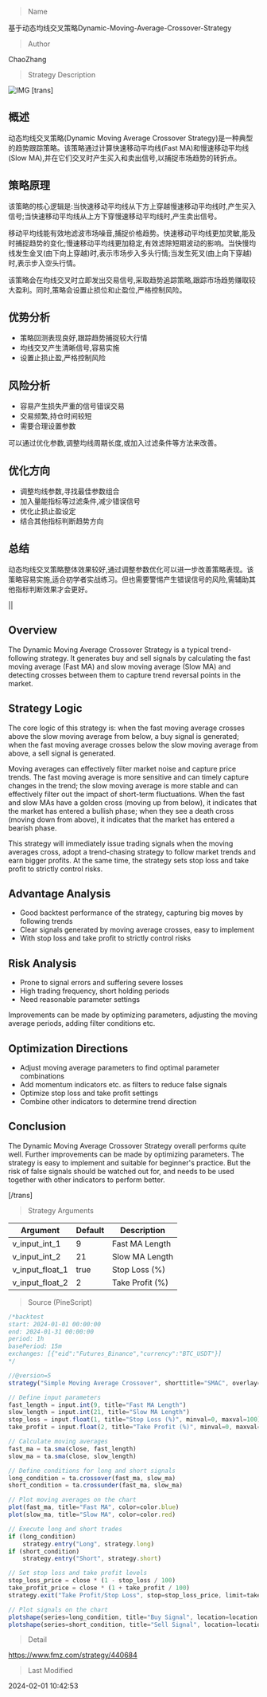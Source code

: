 
> Name

基于动态均线交叉策略Dynamic-Moving-Average-Crossover-Strategy

> Author

ChaoZhang

> Strategy Description

![IMG](https://www.fmz.com/upload/asset/12a42f07c147df3f6c0.png)
[trans]
## 概述

动态均线交叉策略(Dynamic Moving Average Crossover Strategy)是一种典型的趋势跟踪策略。该策略通过计算快速移动平均线(Fast MA)和慢速移动平均线(Slow MA),并在它们交叉时产生买入和卖出信号,以捕捉市场趋势的转折点。

## 策略原理 

该策略的核心逻辑是:当快速移动平均线从下方上穿越慢速移动平均线时,产生买入信号;当快速移动平均线从上方下穿慢速移动平均线时,产生卖出信号。

移动平均线能有效地滤波市场噪音,捕捉价格趋势。快速移动平均线更加灵敏,能及时捕捉趋势的变化;慢速移动平均线更加稳定,有效滤除短期波动的影响。当快慢均线发生金叉(由下向上穿越)时,表示市场步入多头行情;当发生死叉(由上向下穿越)时,表示步入空头行情。

该策略会在均线交叉时立即发出交易信号,采取趋势追踪策略,跟踪市场趋势赚取较大盈利。同时,策略会设置止损位和止盈位,严格控制风险。

## 优势分析

- 策略回测表现良好,跟踪趋势捕捉较大行情
- 均线交叉产生清晰信号,容易实施
- 设置止损止盈,严格控制风险

## 风险分析

- 容易产生损失严重的信号错误交易
- 交易频繁,持仓时间较短
- 需要合理设置参数

可以通过优化参数,调整均线周期长度,或加入过滤条件等方法来改善。

## 优化方向 

- 调整均线参数,寻找最佳参数组合
- 加入量能指标等过滤条件,减少错误信号
- 优化止损止盈设定
- 结合其他指标判断趋势方向

## 总结

动态均线交叉策略整体效果较好,通过调整参数优化可以进一步改善策略表现。该策略容易实施,适合初学者实战练习。但也需要警惕产生错误信号的风险,需辅助其他指标判断效果才会更好。

||

## Overview

The Dynamic Moving Average Crossover Strategy is a typical trend-following strategy. It generates buy and sell signals by calculating the fast moving average (Fast MA) and slow moving average (Slow MA) and detecting crosses between them to capture trend reversal points in the market.

## Strategy Logic

The core logic of this strategy is: when the fast moving average crosses above the slow moving average from below, a buy signal is generated; when the fast moving average crosses below the slow moving average from above, a sell signal is generated.

Moving averages can effectively filter market noise and capture price trends. The fast moving average is more sensitive and can timely capture changes in the trend; the slow moving average is more stable and can effectively filter out the impact of short-term fluctuations. When the fast and slow MAs have a golden cross (moving up from below), it indicates that the market has entered a bullish phase; when they see a death cross (moving down from above), it indicates that the market has entered a bearish phase.

This strategy will immediately issue trading signals when the moving averages cross, adopt a trend-chasing strategy to follow market trends and earn bigger profits. At the same time, the strategy sets stop loss and take profit to strictly control risks.

## Advantage Analysis 

- Good backtest performance of the strategy, capturing big moves by following trends  
- Clear signals generated by moving average crosses, easy to implement
- With stop loss and take profit to strictly control risks

## Risk Analysis

- Prone to signal errors and suffering severe losses
- High trading frequency, short holding periods
- Need reasonable parameter settings  

Improvements can be made by optimizing parameters, adjusting the moving average periods, adding filter conditions etc.

## Optimization Directions

- Adjust moving average parameters to find optimal parameter combinations
- Add momentum indicators etc. as filters to reduce false signals  
- Optimize stop loss and take profit settings
- Combine other indicators to determine trend direction

## Conclusion

The Dynamic Moving Average Crossover Strategy overall performs quite well. Further improvements can be made by optimizing parameters. The strategy is easy to implement and suitable for beginner's practice. But the risk of false signals should be watched out for, and needs to be used together with other indicators to perform better.

[/trans]

> Strategy Arguments



|Argument|Default|Description|
|----|----|----|
|v_input_int_1|9|Fast MA Length|
|v_input_int_2|21|Slow MA Length|
|v_input_float_1|true|Stop Loss (%)|
|v_input_float_2|2|Take Profit (%)|


> Source (PineScript)

``` javascript
/*backtest
start: 2024-01-01 00:00:00
end: 2024-01-31 00:00:00
period: 1h
basePeriod: 15m
exchanges: [{"eid":"Futures_Binance","currency":"BTC_USDT"}]
*/

//@version=5
strategy("Simple Moving Average Crossover", shorttitle="SMAC", overlay=true)

// Define input parameters
fast_length = input.int(9, title="Fast MA Length")
slow_length = input.int(21, title="Slow MA Length")
stop_loss = input.float(1, title="Stop Loss (%)", minval=0, maxval=100)
take_profit = input.float(2, title="Take Profit (%)", minval=0, maxval=100)

// Calculate moving averages
fast_ma = ta.sma(close, fast_length)
slow_ma = ta.sma(close, slow_length)

// Define conditions for long and short signals
long_condition = ta.crossover(fast_ma, slow_ma)
short_condition = ta.crossunder(fast_ma, slow_ma)

// Plot moving averages on the chart
plot(fast_ma, title="Fast MA", color=color.blue)
plot(slow_ma, title="Slow MA", color=color.red)

// Execute long and short trades
if (long_condition)
    strategy.entry("Long", strategy.long)
if (short_condition)
    strategy.entry("Short", strategy.short)

// Set stop loss and take profit levels
stop_loss_price = close * (1 - stop_loss / 100)
take_profit_price = close * (1 + take_profit / 100)
strategy.exit("Take Profit/Stop Loss", stop=stop_loss_price, limit=take_profit_price)

// Plot signals on the chart
plotshape(series=long_condition, title="Buy Signal", location=location.belowbar, color=color.green, style=shape.triangleup, size=size.small)
plotshape(series=short_condition, title="Sell Signal", location=location.abovebar, color=color.red, style=shape.triangledown, size=size.small)

```

> Detail

https://www.fmz.com/strategy/440684

> Last Modified

2024-02-01 10:42:53
